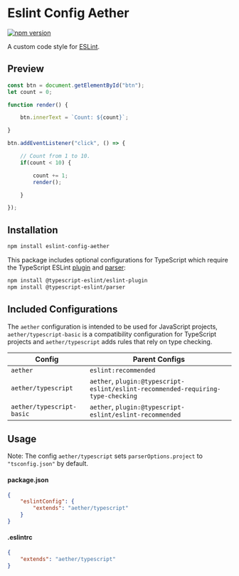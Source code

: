 # Eslint Config Aether

[![npm version](https://badgen.net/npm/v/eslint-config-aether?color=green)](https://www.npmjs.com/package/eslint-config-aether)

A custom code style for [ESLint](https://eslint.org/).

## Preview

```js
const btn = document.getElementById("btn");
let count = 0;

function render() {

	btn.innerText = `Count: ${count}`;

}

btn.addEventListener("click", () => {

	// Count from 1 to 10.
	if(count < 10) {

		count += 1;
		render();

	}

});
```


## Installation

```sh
npm install eslint-config-aether
``` 

This package includes optional configurations for TypeScript which require the TypeScript ESLint [plugin](https://github.com/typescript-eslint/typescript-eslint/tree/master/packages/eslint-plugin) and [parser](https://github.com/typescript-eslint/typescript-eslint/tree/master/packages/parser):

```sh
npm install @typescript-eslint/eslint-plugin
npm install @typescript-eslint/parser
```

## Included Configurations

The `aether` configuration is intended to be used for JavaScript projects, `aether/typescript-basic` is a compatibility configuration for TypeScript projects and `aether/typescript` adds rules that rely on type checking.

| Config                    | Parent Configs                                                                   |
|---------------------------|----------------------------------------------------------------------------------|
| `aether`                  | `eslint:recommended`                                                             |
| `aether/typescript`       | `aether`, `plugin:@typescript-eslint/eslint-recommended-requiring-type-checking` |
| `aether/typescript-basic` | `aether`, `plugin:@typescript-eslint/eslint-recommended`                         |


## Usage

Note: The config `aether/typescript` sets `parserOptions.project` to `"tsconfig.json"` by default.

#### package.json

```json
{
	"eslintConfig": {
		"extends": "aether/typescript"
	}
}
```

#### .eslintrc

```json
{
	"extends": "aether/typescript"
}
```
